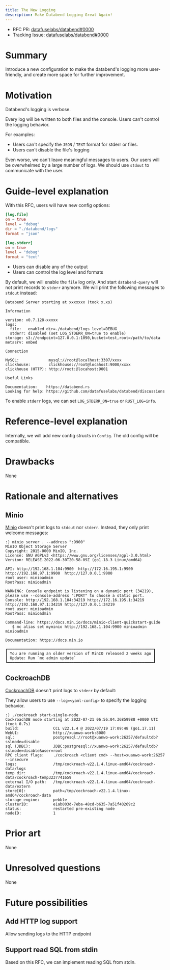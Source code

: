 ```yaml
---
title: The New Logging
description: Make Databend Logging Great Again!
---
```


- RFC PR: [datafuselabs/databend#0000](https://github.com/datafuselabs/databend/pull/0000)
- Tracking Issue: [datafuselabs/databend#0000](https://github.com/datafuselabs/databend/issues/0000)

# Summary

Introduce a new configuration to make the databend's logging more user-friendly, and create more space for further improvement.

# Motivation

Databend's logging is verbose.

Every log will be written to both files and the console. Users can't control the logging behavior.

For examples:

- Users can't specify the `JSON` / `TEXT` format for stderr or files.
- Users can't disable the file's logging

Even worse, we can't leave meaningful messages to users. Our users will be overwhelmed by a large number of logs. We should use `stdout` to communicate with the user.

# Guide-level explanation

With this RFC, users will have new config options:

```toml
[log.file]
on = true
level = "debug"
dir = "./databend/logs"
format = "json"

[log.stderr]
on = true
level = "debug"
format = "text"
```

- Users can disable any of the output
- Users can control the log level and formats

By default, we will enable the `file` log only. And start `databend-query` will not print records to `stderr` anymore. We will print the following messages to `stdout` instead:

```shell
Databend Server starting at xxxxxxx (took x.xs)

Information

version: v0.7.128-xxxxx
logs:    
  file:   enabled dir=./databend/logs level=DEBUG
  stderr: disabled (set LOG_STDERR_ON=true to enable)
storage: s3://endpoint=127.0.0.1:1090,bucket=test,root=/path/to/data
metasrv: embed

Connection

MySQL:             mysql://root@localhost:3307/xxxx
clickhouse:        clickhouse://root@locahost:9000/xxxx
clickhouse (HTTP): http://root:@locahost:9001

Useful Links

Documentation:    https://databend.rs
Looking for help: https://github.com/datafuselabs/databend/discussions
```

To enable `stderr` logs, we can set `LOG_STDERR_ON=true` or `RUST_LOG=info`.

# Reference-level explanation

Internally, we will add new config structs in `Config`. The old config will be compatible.

# Drawbacks

None

# Rationale and alternatives

## Minio

[Minio](https://github.com/minio/minio) doesn't print logs to `stdout` nor `stderr`. Instead, they only print welcome messages:

```shell
:) minio server . --address ":9900"
MinIO Object Storage Server
Copyright: 2015-0000 MinIO, Inc.
License: GNU AGPLv3 <https://www.gnu.org/licenses/agpl-3.0.html>
Version: RELEASE.2022-06-30T20-58-09Z (go1.18.3 Linux/amd64)

API: http://192.168.1.104:9900  http://172.16.195.1:9900  http://192.168.97.1:9900  http://127.0.0.1:9900
root user: minioadmin
RootPass: minioadmin

WARNING: Console endpoint is listening on a dynamic port (34219), please use --console-address ":PORT" to choose a static port.
Console: http://192.168.1.104:34219 http://172.16.195.1:34219 http://192.168.97.1:34219 http://127.0.0.1:34219
root user: minioadmin
RootPass: minioadmin

Command-line: https://docs.min.io/docs/minio-client-quickstart-guide
   $ mc alias set myminio http://192.168.1.104:9900 minioadmin minioadmin

Documentation: https://docs.min.io

┏━━━━━━━━━━━━━━━━━━━━━━━━━━━━━━━━━━━━━━━━━━━━━━━━━━━━━━━━━━━━━━━━┓
┃ You are running an older version of MinIO released 2 weeks ago ┃
┃ Update: Run `mc admin update`                                  ┃
┗━━━━━━━━━━━━━━━━━━━━━━━━━━━━━━━━━━━━━━━━━━━━━━━━━━━━━━━━━━━━━━━━┛
```

## CockroachDB

[CockroachDB](https://www.cockroachlabs.com/) doesn't print logs to `stderr` by default:

They allow users to use `--log=<yaml-config>` to specify the logging behavior.

```shell
:) ./cockroach start-single-node
CockroachDB node starting at 2022-07-21 06:56:04.36859988 +0000 UTC (took 0.7s)
build:               CCL v22.1.4 @ 2022/07/19 17:09:48 (go1.17.11)
WebUI:               http://xuanwo-work:8080
sql:                 postgresql://root@xuanwo-work:26257/defaultdb?sslmode=disable
sql (JDBC):          JDBC:postgresql://xuanwo-work:26257/defaultdb?sslmode=disable&user=root
RPC client flags:    ./cockroach <client cmd> --host=xuanwo-work:26257 --insecure
logs:                /tmp/cockroach-v22.1.4.linux-amd64/cockroach-data/logs
temp dir:            /tmp/cockroach-v22.1.4.linux-amd64/cockroach-data/cockroach-temp3237741659
external I/O path:   /tmp/cockroach-v22.1.4.linux-amd64/cockroach-data/extern
store[0]:            path=/tmp/cockroach-v22.1.4.linux-amd64/cockroach-data
storage engine:      pebble
clusterID:           e1ab003d-7eba-48cd-b635-7a51f40269c2
status:              restarted pre-existing node
nodeID:              1
```

# Prior art

None

# Unresolved questions

None

# Future possibilities

## Add HTTP log support

Allow sending logs to the HTTP endpoint

## Support read SQL from stdin

Based on this RFC, we can implement reading SQL from stdin.
